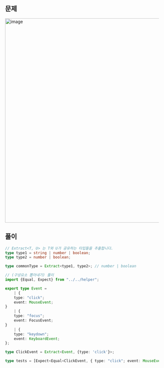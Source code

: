 ## 문제
<img width="666" alt="image" src="https://github.com/KoGaYoung/TS-study/assets/36693355/33c584fa-7c05-425c-a7ae-d535ca84063b">

## 풀이
~~~typescript
// Extract<T, U> 는 T와 U가 공유하는 타입들을 추출합니다.
type type1 = string | number | boolean;
type type2 = number | boolean;

type commonType = Extract<type1, type2>; // number | boolean

// (구성요소 뽑아내기) 풀이
import {Equal, Expect} from "../../helper";

export type Event =
    | {
    type: "click";
    event: MouseEvent;
}
    | {
    type: "focus";
    event: FocusEvent;
}
    | {
    type: "keydown";
    event: KeyboardEvent;
};

type ClickEvent = Extract<Event, {type: 'click'}>;

type tests = [Expect<Equal<ClickEvent, { type: "click"; event: MouseEvent }>>];
~~~
